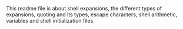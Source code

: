 This readme file is about shell expansions, the different types of expansions, quoting and its types, escape characters, shell arithmetic, variables and shell initialization files
